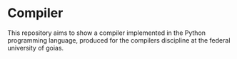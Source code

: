 # Compiler

This repository aims to show a compiler implemented in the Python programming language, produced for the compilers discipline at the federal university of goias.
